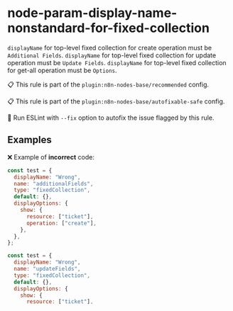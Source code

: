 [//]: # "File generated from a template. Do not edit this file directly."

# node-param-display-name-nonstandard-for-fixed-collection

`displayName` for top-level fixed collection for create operation must be `Additional Fields`. `displayName` for top-level fixed collection for update operation must be `Update Fields`. `displayName` for top-level fixed collection for get-all operation must be `Options`.

📋 This rule is part of the `plugin:n8n-nodes-base/recommended` config.

📋 This rule is part of the `plugin:n8n-nodes-base/autofixable-safe` config.

🔧 Run ESLint with `--fix` option to autofix the issue flagged by this rule.

## Examples

❌ Example of **incorrect** code:

```js
const test = {
  displayName: "Wrong",
  name: "additionalFields",
  type: "fixedCollection",
  default: {},
  displayOptions: {
    show: {
      resource: ["ticket"],
      operation: ["create"],
    },
  },
};

const test = {
  displayName: "Wrong",
  name: "updateFields",
  type: "fixedCollection",
  default: {},
  displayOptions: {
    show: {
      resource: ["ticket"],
      operation: ["update"],
    },
  },
};

const test = {
  displayName: "Wrong",
  name: "options",
  type: "fixedCollection",
  default: {},
  displayOptions: {
    show: {
      resource: ["ticket"],
      operation: ["getAll"],
    },
  },
};
```

✅ Example of **correct** code:

```js
const test = {
  displayName: "Additional Fields",
  name: "additionalFields",
  type: "fixedCollection",
  default: {},
  displayOptions: {
    show: {
      resource: ["ticket"],
      operation: ["create"],
    },
  },
};

const test = {
  displayName: "Update Fields",
  name: "updateFields",
  type: "fixedCollection",
  default: {},
  displayOptions: {
    show: {
      resource: ["ticket"],
      operation: ["update"],
    },
  },
};

const test = {
  displayName: "Options",
  name: "options",
  type: "fixedCollection",
  default: {},
  displayOptions: {
    show: {
      resource: ["ticket"],
      operation: ["getAll"],
    },
  },
};
```

## Links

- [Rule source](../../lib/rules/node-param-display-name-nonstandard-for-fixed-collection.ts)
- [Test source](../../tests/node-param-display-name-nonstandard-for-fixed-collection.test.ts)
